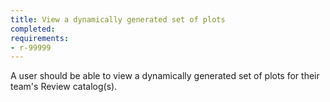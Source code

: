 ```yaml
---
title: View a dynamically generated set of plots
completed:
requirements:
- r-99999
---
```


A user should be able to view a dynamically generated set of plots for their team's Review catalog(s).

